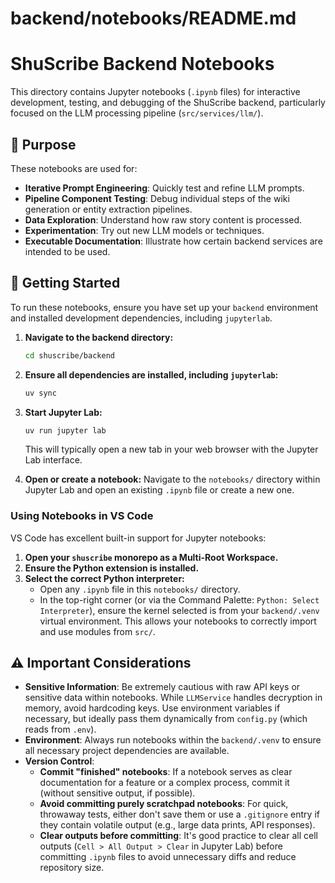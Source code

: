 # backend/notebooks/README.md

# ShuScribe Backend Notebooks

This directory contains Jupyter notebooks (`.ipynb` files) for interactive development, testing, and debugging of the ShuScribe backend, particularly focused on the LLM processing pipeline (`src/services/llm/`).

## 🎯 Purpose

These notebooks are used for:

-   **Iterative Prompt Engineering**: Quickly test and refine LLM prompts.
-   **Pipeline Component Testing**: Debug individual steps of the wiki generation or entity extraction pipelines.
-   **Data Exploration**: Understand how raw story content is processed.
-   **Experimentation**: Try out new LLM models or techniques.
-   **Executable Documentation**: Illustrate how certain backend services are intended to be used.

## 🚀 Getting Started

To run these notebooks, ensure you have set up your `backend` environment and installed development dependencies, including `jupyterlab`.

1.  **Navigate to the backend directory:**
    ```bash
    cd shuscribe/backend
    ```

2.  **Ensure all dependencies are installed, including `jupyterlab`:**
    ```bash
    uv sync
    ```

3.  **Start Jupyter Lab:**
    ```bash
    uv run jupyter lab
    ```
    This will typically open a new tab in your web browser with the Jupyter Lab interface.

4.  **Open or create a notebook:**
    Navigate to the `notebooks/` directory within Jupyter Lab and open an existing `.ipynb` file or create a new one.

### Using Notebooks in VS Code

VS Code has excellent built-in support for Jupyter notebooks:

1.  **Open your `shuscribe` monorepo as a Multi-Root Workspace.**
2.  **Ensure the Python extension is installed.**
3.  **Select the correct Python interpreter:**
    *   Open any `.ipynb` file in this `notebooks/` directory.
    *   In the top-right corner (or via the Command Palette: `Python: Select Interpreter`), ensure the kernel selected is from your `backend/.venv` virtual environment. This allows your notebooks to correctly import and use modules from `src/`.

## ⚠️ Important Considerations

-   **Sensitive Information**: Be extremely cautious with raw API keys or sensitive data within notebooks. While `LLMService` handles decryption in memory, avoid hardcoding keys. Use environment variables if necessary, but ideally pass them dynamically from `config.py` (which reads from `.env`).
-   **Environment**: Always run notebooks within the `backend/.venv` to ensure all necessary project dependencies are available.
-   **Version Control**:
    -   **Commit "finished" notebooks**: If a notebook serves as clear documentation for a feature or a complex process, commit it (without sensitive output, if possible).
    -   **Avoid committing purely scratchpad notebooks**: For quick, throwaway tests, either don't save them or use a `.gitignore` entry if they contain volatile output (e.g., large data prints, API responses).
    -   **Clear outputs before committing**: It's good practice to clear all cell outputs (`Cell > All Output > Clear` in Jupyter Lab) before committing `.ipynb` files to avoid unnecessary diffs and reduce repository size.